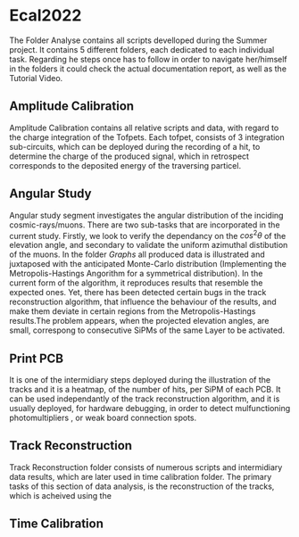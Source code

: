 # Ecal2022
The Folder Analyse contains all scripts develloped during the Summer project. It contains 5 different folders, each dedicated to each individual task. Regarding he steps 
once has to follow in order to navigate her/himself in the folders it could check the actual documentation report, as well as the Tutorial Video. 

## Amplitude Calibration ##
Amplitude Calibration contains all relative scripts and data, with regard to the charge integration of the Tofpets. Each tofpet, consists of 3 integration sub-circuits,
which can be deployed during the recording of a hit, to determine the charge of the produced signal, which in retrospect corresponds to the deposited energy of the 
traversing particel. 

## Angular Study ##
Angular study segment investigates the angular distribution of the inciding cosmic-rays/muons. There are two sub-tasks that are incorporated in the current study. 
Firstly, we look to verify the dependancy on the $cos^2\theta$ of the elevation angle, and secondary to validate the uniform azimuthal distibution of the muons. 
In the folder *Graphs* all produced data is illustrated and juxtaposed with the anticipated Monte-Carlo distribution (Implementing the Metropolis-Hastings Angorithm
for a symmetrical distribution). In the current form of the algorithm, it reproduces results that resemble the expected ones. Yet, there has been detected certain bugs
in the track reconstruction algorithm, that influence the behaviour of the results, and make them deviate in certain regions from the Metropolis-Hastings results.The problem 
appears, when the projected elevation angles, are small, correspong to consecutive SiPMs of the same Layer to be activated. 

## Print PCB ##
It is one of the intermidiary steps deployed during the illustration of the tracks and it is a heatmap, of the number of hits, per SiPM of each PCB. It can be used independantly 
of the track reconstruction algorithm, and it is usually deployed, for hardware debugging, in order to detect mulfunctioning photomultipliers , or weak board connection spots. 

## Track Reconstruction ##
Track Reconstruction folder consists of numerous scripts and intermidiary data results, which are later used in time calibration folder. The primary tasks of this section of data analysis, is the reconstruction of the tracks, which is acheived using the 

## Time Calibration ##
